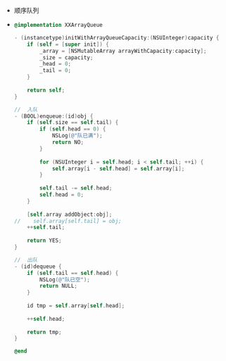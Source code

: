 * 顺序队列
* ```Objective-C
  @implementation XXArrayQueue

  - (instancetype)initWithArrayQueueCapacity:(NSUInteger)capacity {
      if (self = [super init]) {
          _array = [NSMutableArray arrayWithCapacity:capacity];
          _size = capacity;
          _head = 0;
          _tail = 0;
      }
    
      return self;
  }

  //  入队
  - (BOOL)enqueue:(id)obj {
      if (self.size == self.tail) {
          if (self.head == 0) {
              NSLog(@"队已满");
              return NO;
          }
        
          for (NSUInteger i = self.head; i < self.tail; ++i) {
              self.array[i - self.head] = self.array[i];
          }
        
          self.tail -= self.head;
          self.head = 0;
      }
    
      [self.array addObject:obj];
  //    self.array[self.tail] = obj;
      ++self.tail;
    
      return YES;
  }

  //  出队
  - (id)dequeue {
      if (self.tail == self.head) {
          NSLog(@"队已空");
          return NULL;
      }
    
      id tmp = self.array[self.head];
    
      ++self.head;
    
      return tmp;
  }

  @end
  ```



